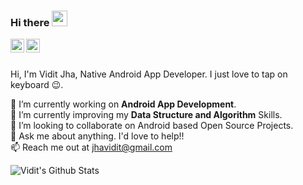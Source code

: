 ### Hi there <img src="https://media.giphy.com/media/hvRJCLFzcasrR4ia7z/giphy.gif" width="25px">

<a href="https://twitter.com/ViditJha28">
  <img align="left" alt="Vidit Jha | Twitter" width="22px" src="https://raw.githubusercontent.com/peterthehan/peterthehan/master/assets/twitter.svg" />
</a>
<a href="https://www.linkedin.com/in/jhavidit">
  <img align="left" alt="Vidit's LinkedIN" width="22px" src="https://raw.githubusercontent.com/peterthehan/peterthehan/master/assets/linkedin.svg" />
</a>

<br/>
<br/>

  Hi, I'm Vidit Jha, Native Android App Developer. I just love to tap on keyboard 😉.


 🔭 I’m currently working on  <b>Android App Development</b>.<br />
 🌱 I’m currently improving my <b>Data Structure and Algorithm</b> Skills.<br />
 👯 I’m looking to collaborate on Android based Open Source Projects. <br />
 💬 Ask me about anything. I'd love to help!!<br />
 📫 Reach me out at jhavidit@gmail.com<br />
 
 ![Vidit's Github Stats](https://github-readme-stats.vercel.app/api?username=jhavidit&show_icons=true&hide_border=true)



